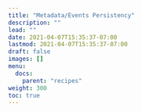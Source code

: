 ```yaml
---
title: "Metadata/Events Persistency"
description: ""
lead: ""
date: 2021-04-07T15:35:37-07:00
lastmod: 2021-04-07T15:35:37-07:00
draft: false
images: []
menu:
  docs:
    parent: "recipes"
weight: 300
toc: true
---
```

